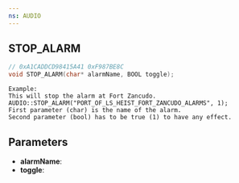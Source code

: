 ```yaml
---
ns: AUDIO
---
```

## STOP_ALARM

```c
// 0xA1CADDCD98415A41 0xF987BE8C
void STOP_ALARM(char* alarmName, BOOL toggle);
```

```
Example:  
This will stop the alarm at Fort Zancudo.  
AUDIO::STOP_ALARM("PORT_OF_LS_HEIST_FORT_ZANCUDO_ALARMS", 1);  
First parameter (char) is the name of the alarm.  
Second parameter (bool) has to be true (1) to have any effect.  
```

## Parameters
* **alarmName**: 
* **toggle**: 

